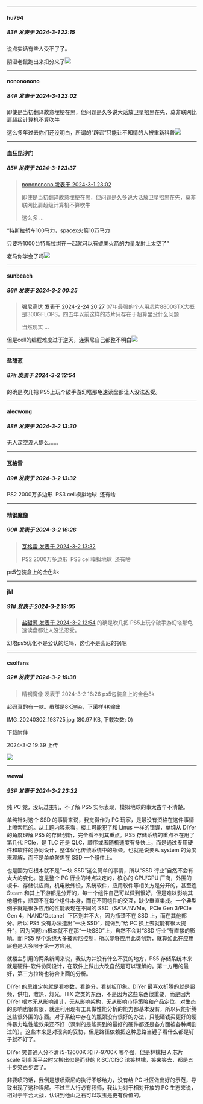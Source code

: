 ﻿
*****

####  hu794  
##### 83#       发表于 2024-3-1 22:15

说点实话有些人受不了了。

阴湿老鼠跑出来扣分来了<img src="https://static.saraba1st.com/image/smiley/face2017/001.png" referrerpolicy="no-referrer">


*****

####  nonononono  
##### 84#       发表于 2024-3-1 23:02

即使是当初翻译故意埋梗在黑，但问题是久多说大话放卫星招黑在先，莫非联网比肩超级计算机不算吹牛

这么多年过去你们还没明白，所谓的“辟谣”只能让不知情的人被重新科普<img src="https://static.saraba1st.com/image/smiley/face2017/048.png" referrerpolicy="no-referrer">


*****

####  血狂毘沙门  
##### 85#       发表于 2024-3-1 23:37

<blockquote><a href="httphttps://bbs.saraba1st.com/2b/forum.php?mod=redirect&amp;goto=findpost&amp;pid=64120476&amp;ptid=2172926" target="_blank">nonononono 发表于 2024-3-1 23:02</a>

即使是当初翻译故意埋梗在黑，但问题是久多说大话放卫星招黑在先，莫非联网比肩超级计算机不算吹牛

这么多 ...</blockquote>
“特斯拉轿车100马力，spacex火箭10万马力

 只要将1000台特斯拉绑在一起就可以有媲美火箭的力量发射上太空了”

老马你学会了吗<img src="https://static.saraba1st.com/image/smiley/face2017/067.png" referrerpolicy="no-referrer">


*****

####  sunbeach  
##### 86#       发表于 2024-3-2 00:25

<blockquote><a href="httphttps://bbs.saraba1st.com/2b/forum.php?mod=redirect&amp;goto=findpost&amp;pid=64055372&amp;ptid=2172926" target="_blank">强尼高达 发表于 2024-2-24 20:27</a>
07年最强的个人用芯片8800GTX大概是300GFLOPS，四五年以前这样的芯片只存在于超算里没什么问题

当然现实 ...</blockquote>
但是cell的编程难度过于逆天，连索尼自己都整不明白<img src="https://static.saraba1st.com/image/smiley/face2017/067.png" referrerpolicy="no-referrer">


*****

####  盐甜葱  
##### 87#       发表于 2024-3-2 12:54

的确是吹几把 PS5上玩个破手游幻塔那龟速读盘都让人没法忍受。


*****

####  alecwong  
##### 88#       发表于 2024-3-2 13:30

无人深空没人提么……

*****

####  瓦格雷  
##### 89#       发表于 2024-3-2 13:32

PS2 2000万多边形  PS3 cell模拟地球  还有啥


*****

####  精钢魔像  
##### 90#       发表于 2024-3-2 16:26

<blockquote><a href="httphttps://bbs.saraba1st.com/2b/forum.php?mod=redirect&amp;goto=findpost&amp;pid=64123720&amp;ptid=2172926" target="_blank">瓦格雷 发表于 2024-3-2 13:32</a>

PS2 2000万多边形  PS3 cell模拟地球  还有啥</blockquote>
ps5包装盒上的金色8k


*****

####  jkl  
##### 91#       发表于 2024-3-2 19:05

<blockquote><a href="httphttps://bbs.saraba1st.com/2b/forum.php?mod=redirect&amp;goto=findpost&amp;pid=64123463&amp;ptid=2172926" target="_blank">盐甜葱 发表于 2024-3-2 12:54</a>
 的确是吹几把 PS5上玩个破手游幻塔那龟速读盘都让人没法忍受。</blockquote>
幻塔ps5优化不是公认的烂吗，这也不是索尼的锅吧


*****

####  csolfans  
##### 92#       发表于 2024-3-2 19:38

<blockquote>精钢魔像 发表于 2024-3-2 16:26
ps5包装盒上的金色8k</blockquote>

起码真的有一款。虽然是8K渲染，下采样4K输出

IMG_20240302_193725.jpg
(80.97 KB, 下载次数: 0)

下载附件

2024-3-2 19:39 上传

<img src="https://img.saraba1st.com/forum/202403/02/193913f4rr4su2rfh3tb3x.jpg" referrerpolicy="no-referrer">


*****

####  wewai  
##### 93#       发表于 2024-3-2 23:32

纯 PC 党，没玩过主机，不了解 PS5 实际表现，模拟地球的事太古早不清楚。

单纯针对这个 SSD 的事情来说，我觉得作为 PC 玩家，是最没有资格在这件事情上喷索尼的。从主题内容来看，楼主可能犯了和 Linus 一样的错误，单纯从 DIYer 的角度理解 PS5 的存储创新，完全看不到其重点。PS5 存储系统的重点不在用了第几代 PCIe，是 TLC 还是 QLC，顺序或者随机速度有多快上，而是通过专用硬件和软件的协同设计，整体优化传统系统中的瓶颈。也就是说要从 system 的角度来理解，而不是单单聚焦在 SSD 一个组件上。

也是因为它根本就不是“一块 SSD”这么简单的事情，所以“SSD 行业”自然不会有太大的变化。这是整个 PC 行业的特点决定的，核心的 CPU/GPU 厂商，外围的板卡、存储供应商，机电散外设，系统软件，应用软件等相关方是分开的，甚至连 Steam 和其上下游都是分开的，每一个组件自己可以做到很好，但是难以影响其他组件，瓶颈不在每个组件本身，而在不同组件的交互，缺少垂直集成。一个典型例子就是很多应用的性能表现在不同的 SSD（SATA/NVMe，PCIe Gen 3/PCIe Gen 4，NAND/Optane）下区别并不大，因为瓶颈不在 SSD 上，而在其他部分。所以 PS5 没有办法造出“一块 SSD”，能做到“给 PC 换上去就能有很大提升”，因为问题tm根本就不在那“一块SSD”上，自然不会对“SSD 行业”有直接的影响。而 PS5 整个系统大多被索尼控制，所以能够应用此类创新，就算如此在应用层也是大多限于第一方应用。

就楼主引用的两条新闻来说，我认为并没有什么不妥的地方，PS5 存储系统本来就是硬件-软件协同设计，在软件上做出大改自然是可以理解的。第一方用的最好，第三方拉垮也符合上面的分析。

DIYer 的思维定势就是看参数，看跑分，看刻板印象。DIYer 最喜欢折腾的就是超频，供电，散热，灯光，ITX 之类的东西，不是因为这些东西很重要，而是因为 DIYer 根本无从影响设计，无从影响架构，无从影响市场策略和产品定位，对生态的影响也很有限，就连利用现有工具做性能分析的能力都基本没有，所以只能折腾这些很外围的东西。对于系统中存在的瓶颈没有很好的办法，只能砸钱买更好的硬件暴力堆性能效果还不好（讽刺的是能买到的最好的硬件都还是各方面被各种阉割过的）。这些本来是对现实的妥协，但是路径依赖把这种思路当锤子看什么都是钉子就不好了。

DIYer 笑普通人分不清 i5-12600K 和 i7-9700K 哪个强，但是林檎把 A 芯片 scale 到桌面平台时又搬出似是而非的 RISC/CISC 论笑林檎，笑来笑去，都是五十步笑百步罢了。

非要喷的话，我倒是想喷索尼的执行不够给力，没有给 PC 社区做出好的示范，导致出现了这种误解。不过三人行必有我师，我认为对于相对开放的 PC 生态来说，相对于平台大战，认识到他山之石可以攻玉是更有价值的。

